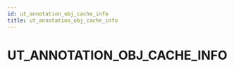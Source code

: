 ```yaml
---
id: ut_annotation_obj_cache_info
title: ut_annotation_obj_cache_info
---
```


# UT_ANNOTATION_OBJ_CACHE_INFO


















 
